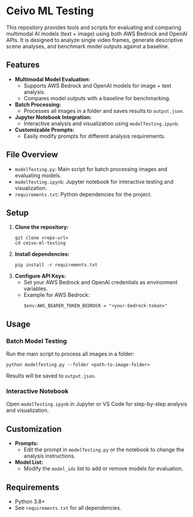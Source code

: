 # Ceivo ML Testing

This repository provides tools and scripts for evaluating and comparing multimodal AI models (text + image) using both AWS Bedrock and OpenAI APIs. It is designed to analyze single video frames, generate descriptive scene analyses, and benchmark model outputs against a baseline.

## Features
- **Multimodal Model Evaluation:**
  - Supports AWS Bedrock and OpenAI models for image + text analysis.
  - Compares model outputs with a baseline for benchmarking.
- **Batch Processing:**
  - Processes all images in a folder and saves results to `output.json`.
- **Jupyter Notebook Integration:**
  - Interactive analysis and visualization using `modelTesting.ipynb`.
- **Customizable Prompts:**
  - Easily modify prompts for different analysis requirements.

## File Overview
- `modelTesting.py`: Main script for batch processing images and evaluating models.
- `modelTesting.ipynb`: Jupyter notebook for interactive testing and visualization.
- `requirements.txt`: Python dependencies for the project.

## Setup
1. **Clone the repository:**
   ```pwsh
   git clone <repo-url>
   cd ceivo-ml-testing
   ```
2. **Install dependencies:**
   ```pwsh
   pip install -r requirements.txt
   ```
3. **Configure API Keys:**
   - Set your AWS Bedrock and OpenAI credentials as environment variables.
   - Example for AWS Bedrock:
     ```pwsh
     $env:AWS_BEARER_TOKEN_BEDROCK = "<your-bedrock-token>"
     ```

## Usage
### Batch Model Testing
Run the main script to process all images in a folder:
```pwsh
python modelTesting.py --folder <path-to-image-folder>
```
Results will be saved to `output.json`.

### Interactive Notebook
Open `modelTesting.ipynb` in Jupyter or VS Code for step-by-step analysis and visualization.

## Customization
- **Prompts:**
  - Edit the prompt in `modelTesting.py` or the notebook to change the analysis instructions.
- **Model List:**
  - Modify the `model_ids` list to add or remove models for evaluation.

## Requirements
- Python 3.8+
- See `requirements.txt` for all dependencies.


